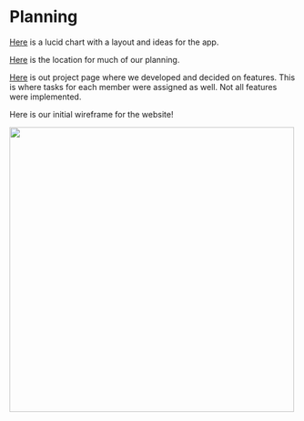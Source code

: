 # Planning

[Here](https://lucid.app/lucidchart/c0433799-6365-4ed2-9f28-61f4c087f6b0/edit?invitationId=inv_9e8fe787-882a-4efc-9914-63a519094e39) is a lucid chart with a layout and ideas for the app.

[Here](https://github.com/orgs/comp426-2022-spring/teams/porrima) is the location for much of our planning.

[Here](https://github.com/orgs/comp426-2022-spring/projects/4) is out project page where we developed and decided on features. This is where tasks for each member were assigned as well. Not all features were implemented.


Here is our initial wireframe for the website!

<img src="https://user-images.githubusercontent.com/69766789/165839064-7ecb785e-2d77-42da-8a40-47a94accdc8f.jpeg" width="500"> 
